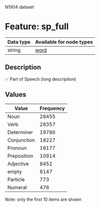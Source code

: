 <p>N1904 dataset</p>

<h1>Feature: sp_full</h1>

<table>
<thead>
<tr>
  <th>Data type</th>
  <th>Available for node types</th>
</tr>
</thead>
<tbody>
<tr>
  <td>string</td>
  <td><A HREF="featurebynodetype.md#word">word</A></td>
</tr>
</tbody>
</table>

<h2>Description</h2>

<p>✅ Part of Speech (long description)</p>

<h2>Values</h2>

<table>
<thead>
<tr>
  <th>Value</th>
  <th>Frequency</th>
</tr>
</thead>
<tbody>
<tr>
  <td>Noun</td>
  <td>28455</td>
</tr>
<tr>
  <td>Verb</td>
  <td>28357</td>
</tr>
<tr>
  <td>Determiner</td>
  <td>19786</td>
</tr>
<tr>
  <td>Conjunction</td>
  <td>18227</td>
</tr>
<tr>
  <td>Pronoun</td>
  <td>16177</td>
</tr>
<tr>
  <td>Preposition</td>
  <td>10914</td>
</tr>
<tr>
  <td>Adjective</td>
  <td>8452</td>
</tr>
<tr>
  <td>empty</td>
  <td>6147</td>
</tr>
<tr>
  <td>Particle</td>
  <td>773</td>
</tr>
<tr>
  <td>Numeral</td>
  <td>476</td>
</tr>
</tbody>
</table>

<p>Note: only the first 10 items are shown</p>
